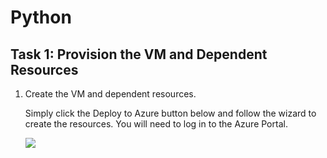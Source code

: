 # Python

## Task 1: Provision the VM and Dependent Resources

1. Create the VM and dependent resources.
    
    Simply click the Deploy to Azure button below and follow the wizard to create the resources. You will need to log in to the Azure Portal.
                                                                     
	<a href="https://portal.azure.com/#create/Microsoft.Template/uri/https%3A%2F%2Fraw.githubusercontent.com%2Fbayernmunich%2FEclipse%2Fmaster%2Fenv%2Fazuredeploytemplate.json" target="_blank">
		<img src="http://azuredeploy.net/deploybutton.png"/>
	</a>
